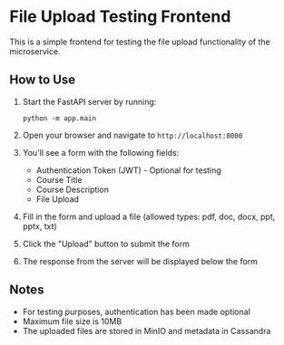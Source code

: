 # File Upload Testing Frontend

This is a simple frontend for testing the file upload functionality of the microservice.

## How to Use

1. Start the FastAPI server by running:
   ```
   python -m app.main
   ```

2. Open your browser and navigate to `http://localhost:8000`

3. You'll see a form with the following fields:
   - Authentication Token (JWT) - Optional for testing
   - Course Title
   - Course Description
   - File Upload

4. Fill in the form and upload a file (allowed types: pdf, doc, docx, ppt, pptx, txt)

5. Click the "Upload" button to submit the form

6. The response from the server will be displayed below the form

## Notes

- For testing purposes, authentication has been made optional
- Maximum file size is 10MB
- The uploaded files are stored in MinIO and metadata in Cassandra